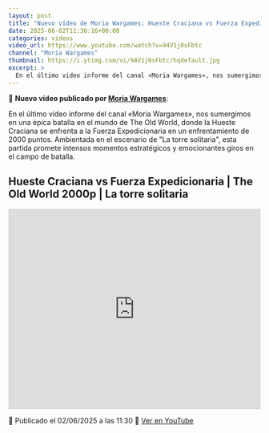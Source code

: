 ```yaml
---
layout: post
title: "Nuevo vídeo de Moria Wargames: Hueste Craciana vs Fuerza Expedicionaria | The Old World 2000p | La torre solitaria"
date: 2025-06-02T11:30:16+00:00
categories: videos
video_url: https://www.youtube.com/watch?v=94V1j0sFbtc
channel: "Moria Wargames"
thumbnail: https://i.ytimg.com/vi/94V1j0sFbtc/hqdefault.jpg
excerpt: >
  En el último video informe del canal «Moria Wargames», nos sumergimos en una épica batalla en el mundo de The Old World, donde la Hueste Craciana se enfrenta a la Fuerza Expedicionaria en un enfrentamiento de 2000 puntos. Ambientada en el escenario de "La torre solitaria", esta partida promete intensos momentos estratégicos y emocionantes giros en el campo de batalla.
---
```


🎥 **Nuevo vídeo publicado por [Moria Wargames](https://www.youtube.com/channel/UCcQsRY8wmVbBjtrnhWuL9pQ)**:

En el último video informe del canal «Moria Wargames», nos sumergimos en una épica batalla en el mundo de The Old World, donde la Hueste Craciana se enfrenta a la Fuerza Expedicionaria en un enfrentamiento de 2000 puntos. Ambientada en el escenario de "La torre solitaria", esta partida promete intensos momentos estratégicos y emocionantes giros en el campo de batalla.

## Hueste Craciana vs Fuerza Expedicionaria | The Old World 2000p | La torre solitaria

<iframe width="100%" height="400" src="https://www.youtube.com/embed/94V1j0sFbtc" frameborder="0" allowfullscreen></iframe>

📅 Publicado el 02/06/2025 a las 11:30
🔗 [Ver en YouTube](https://www.youtube.com/watch?v=94V1j0sFbtc)
